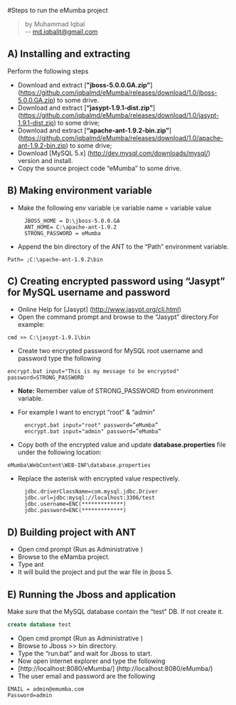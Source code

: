 #Steps to run the eMumba project
> by Muhammad Iqbal <br/>
> -- md.iqbalit@gmail.com

## A) Installing and extracting
Perform the following steps

* Download and extract [**"jboss-5.0.0.GA.zip"**] (https://github.com/iqbalmd/eMumba/releases/download/1.0/jboss-5.0.0.GA.zip) to some drive.<br>
* Download and extract [**“jasypt-1.9.1-dist.zip”**] (https://github.com/iqbalmd/eMumba/releases/download/1.0/jasypt-1.9.1-dist.zip) to some drive;<br>
* Download and extract [**“apache-ant-1.9.2-bin.zip”**] (https://github.com/iqbalmd/eMumba/releases/download/1.0/apache-ant-1.9.2-bin.zip) to some drive;<br>
* Download [MySQL 5.x] (http://dev.mysql.com/downloads/mysql/) version and install.<br>
* Copy the source project code “eMumba” to some drive.<br>

## B)	Making environment variable
* Make the following env variable  i;e  variable name = variable value <br>

        JBOSS_HOME = D:\jboss-5.0.0.GA
        ANT_HOME= C:\apache-ant-1.9.2
        STRONG_PASSWORD = eMumba

* Append the bin directory of the ANT to the “Path” environment variable.<br>
```
Path= ;C:\apache-ant-1.9.2\bin
```

## C) Creating encrypted password using “Jasypt” for MySQL username and password

* Online Help for [Jasypt] (http://www.jasypt.org/cli.html)<br>
* Open the command prompt and browse to the “Jasypt”  directory.For example:<br>
```
cmd >> C:\jasypt-1.9.1\bin
```
* Create two encrypted password for MySQL  root username and password type the following<br>
```
encrypt.bat input="This is my message to be encrypted" password=STRONG_PASSWORD
```
* **Note:** Remember value of STRONG_PASSWORD from environment variable.
* For example I want to encrypt “root” & “admin”<br>

        encrypt.bat input="root" password=”eMumba”
        encrypt.bat input="admin" password=”eMumba”

* Copy both of the encrypted value and update **database.properties** file under the following location:<br>
```
eMumba\WebContent\WEB-INF\database.properties
```
* Replace the asterisk with encrypted value respectively.

        jdbc.driverClassName=com.mysql.jdbc.Driver
        jdbc.url=jdbc:mysql://localhost:3306/test
        jdbc.username=ENC(*************)
        jdbc.password=ENC(*************)



## D) Building project with ANT

* Open cmd prompt (Run as Administrative ) <br>
* Browse to the eMamba project.<br>
* Type ant<br>
* It will build the project and put the war file in jboss 5.<br>

## E) Running the Jboss and application
Make sure that the MySQL database contain the “test” DB. If not create it.
```SQL
create database test
```
* Open cmd prompt (Run as Administrative ) <br>
* Browse to Jboss >> bin directory.<br>
* Type the “run.bat” and wait for Jboss to start.<br>
* Now open internet explorer and type the following<br>
* [http://localhost:8080/eMumba/] (http://localhost:8080/eMumba/)
* The user email and password are the following

```
EMAIL = admin@emumba.com
Password=admin
```
